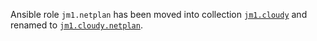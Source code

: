 Ansible role `jm1.netplan` has been moved into collection
[`jm1.cloudy`](https://github.com/JM1/ansible-collection-jm1-cloudy) and renamed to
[`jm1.cloudy.netplan`](https://github.com/JM1/ansible-collection-jm1-cloudy/tree/master/roles/netplan).
